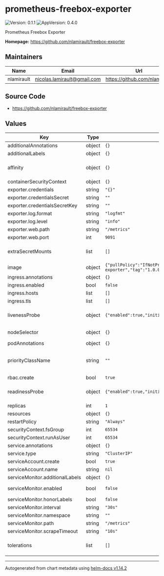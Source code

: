 # prometheus-freebox-exporter

![Version: 0.1.1](https://img.shields.io/badge/Version-0.1.1-informational?style=flat-square) ![AppVersion: 0.4.0](https://img.shields.io/badge/AppVersion-0.4.0-informational?style=flat-square)

Prometheus Freebox Exporter

**Homepage:** <https://github.com/nlamirault/freebox-exporter>

## Maintainers

| Name       | Email                         | Url                             |
| ---------- | ----------------------------- | ------------------------------- |
| nlamirault | <nicolas.lamirault@gmail.com> | <https://github.com/nlamirault> |

## Source Code

- <https://github.com/nlamirault/freebox-exporter>

## Values

| Key                             | Type   | Default                                                                                                             | Description                                                                                                                                             |
| ------------------------------- | ------ | ------------------------------------------------------------------------------------------------------------------- | ------------------------------------------------------------------------------------------------------------------------------------------------------- |
| additionalAnnotations           | object | `{}`                                                                                                                | Additional annotations to add to all resources                                                                                                          |
| additionalLabels                | object | `{}`                                                                                                                | Additional labels to add to all resources                                                                                                               |
| affinity                        | object | `{}`                                                                                                                | Affinity for pod assignment Ref: https://kubernetes.io/docs/concepts/configuration/assign-pod-node/#affinity-and-anti-affinity                          |
| containerSecurityContext        | object | `{}`                                                                                                                |                                                                                                                                                         |
| exporter.credentials            | string | `"{}"`                                                                                                              |                                                                                                                                                         |
| exporter.credentialsSecret      | string | `""`                                                                                                                |                                                                                                                                                         |
| exporter.credentialsSecretKey   | string | `""`                                                                                                                |                                                                                                                                                         |
| exporter.log.format             | string | `"logfmt"`                                                                                                          | Log format. Could be logfmt or json                                                                                                                     |
| exporter.log.level              | string | `"info"`                                                                                                            | Log level                                                                                                                                               |
| exporter.web.path               | string | `"/metrics"`                                                                                                        | Path under which to expose metrics.                                                                                                                     |
| exporter.web.port               | int    | `9091`                                                                                                              | HTTP port used                                                                                                                                          |
| extraSecretMounts               | list   | `[]`                                                                                                                | Additional secret mounts Defines additional mounts with secrets. Secrets must be manually created in the namespace.                                     |
| image                           | object | `{"pullPolicy":"IfNotPresent","pullSecrets":null,"repository":"ghcr.io/nlamirault/freebox-exporter","tag":"1.0.0"}` | Docker image                                                                                                                                            |
| ingress.annotations             | object | `{}`                                                                                                                |                                                                                                                                                         |
| ingress.enabled                 | bool   | `false`                                                                                                             |                                                                                                                                                         |
| ingress.hosts                   | list   | `[]`                                                                                                                |                                                                                                                                                         |
| ingress.tls                     | list   | `[]`                                                                                                                |                                                                                                                                                         |
| livenessProbe                   | object | `{"enabled":true,"initialDelaySeconds":0,"timeoutSeconds":1}`                                                       | Configure Kubernetes liveness probe. Ref: https://kubernetes.io/docs/tasks/configure-pod-container/configure-liveness-readiness-probes/                 |
| nodeSelector                    | object | `{}`                                                                                                                | Node labels for pod assignment Ref: https://kubernetes.io/docs/user-guide/node-selection/                                                               |
| podAnnotations                  | object | `{}`                                                                                                                |                                                                                                                                                         |
| priorityClassName               | string | `""`                                                                                                                | Leverage a PriorityClass to ensure your pods survive resource shortages ref: https://kubernetes.io/docs/concepts/configuration/pod-priority-preemption/ |
| rbac.create                     | bool   | `true`                                                                                                              | Specifies whether RBAC resources should be created                                                                                                      |
| readinessProbe                  | object | `{"enabled":true,"initialDelaySeconds":0,"periodSeconds":10,"successThreshold":1,"timeoutSeconds":1}`               | Configure Kubernetes readiness probe. Ref: https://kubernetes.io/docs/tasks/configure-pod-container/configure-liveness-readiness-probes/                |
| replicas                        | int    | `1`                                                                                                                 | Number of instance                                                                                                                                      |
| resources                       | object | `{}`                                                                                                                | Container resources: requests and limits for CPU, Memory                                                                                                |
| restartPolicy                   | string | `"Always"`                                                                                                          |                                                                                                                                                         |
| securityContext.fsGroup         | int    | `65534`                                                                                                             |                                                                                                                                                         |
| securityContext.runAsUser       | int    | `65534`                                                                                                             |                                                                                                                                                         |
| service.annotations             | object | `{}`                                                                                                                |                                                                                                                                                         |
| service.type                    | string | `"ClusterIP"`                                                                                                       |                                                                                                                                                         |
| serviceAccount.create           | bool   | `true`                                                                                                              | Specifies whether a ServiceAccount should be created                                                                                                    |
| serviceAccount.name             | string | `nil`                                                                                                               |                                                                                                                                                         |
| serviceMonitor.additionalLabels | object | `{}`                                                                                                                | Add custom labels to the ServiceMonitor resource                                                                                                        |
| serviceMonitor.enabled          | bool   | `false`                                                                                                             | Enable this if you're using https://github.com/coreos/prometheus-operator                                                                               |
| serviceMonitor.honorLabels      | bool   | `false`                                                                                                             |                                                                                                                                                         |
| serviceMonitor.interval         | string | `"30s"`                                                                                                             | Fallback to the prometheus default unless specified                                                                                                     |
| serviceMonitor.namespace        | string | `""`                                                                                                                | Namespace to deploy the ServiceMonitor                                                                                                                  |
| serviceMonitor.path             | string | `"/metrics"`                                                                                                        | Path to scrape metrics                                                                                                                                  |
| serviceMonitor.scrapeTimeout    | string | `"10s"`                                                                                                             | Timeout for scrape metrics request                                                                                                                      |
| tolerations                     | list   | `[]`                                                                                                                | Tolerations for pod assignment Ref: https://kubernetes.io/docs/concepts/configuration/taint-and-toleration/                                             |

---

Autogenerated from chart metadata using [helm-docs v1.14.2](https://github.com/norwoodj/helm-docs/releases/v1.14.2)
